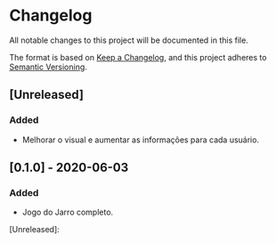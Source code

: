 # Changelog
All notable changes to this project will be documented in this file.

The format is based on [Keep a Changelog](https://keepachangelog.com/en/1.0.0/),
and this project adheres to [Semantic Versioning](https://semver.org/spec/v2.0.0.html).

## [Unreleased]
### Added
- Melhorar o visual e aumentar as informações para cada usuário.



## [0.1.0] - 2020-06-03
### Added
- Jogo do Jarro completo.

[Unreleased]:
